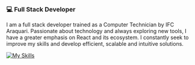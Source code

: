 ### 💻 Full Stack Developer

I am a full stack developer trained as a Computer Technician by IFC Araquari. Passionate about technology and always exploring new tools, I have a greater emphasis on React and its ecosystem. I constantly seek to improve my skills and develop efficient, scalable and intuitive solutions.

<div>


  [![My Skills](https://skillicons.dev/icons?i=html,css,js,ts,react,redux,express,scss,vue,py,tailwind,next,mysql,php,docker)](https://skillicons.dev)

  
    
          



  

 
 </div>
 <br/>
 


 
